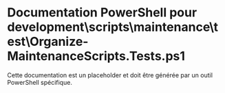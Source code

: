 # Documentation PowerShell pour development\scripts\maintenance\test\Organize-MaintenanceScripts.Tests.ps1

Cette documentation est un placeholder et doit être générée par un outil PowerShell spécifique.

